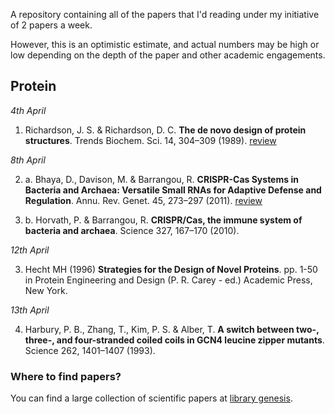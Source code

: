 A repository containing all of the papers that I'd reading under my initiative
of 2 papers a week.

However, this is an optimistic estimate, and actual numbers may be high or low
depending on the depth of the paper and other academic engagements.

## Protein

*4th April*

1. Richardson, J. S. & Richardson, D. C. **The de novo design of protein
   structures**. Trends Biochem. Sci. 14, 304–309 (1989). [review](april-15/04-protein-engineering/review.md)

*8th April*

2. a. Bhaya, D., Davison, M. & Barrangou, R. **CRISPR-Cas Systems in Bacteria and
   Archaea: Versatile Small RNAs for Adaptive Defense and Regulation**. Annu.
   Rev. Genet. 45, 273–297 (2011). [review](april-15/08-crispr-cas/review-a.md)

2. b. Horvath, P. & Barrangou, R. **CRISPR/Cas, the immune system of bacteria and
   archaea**. Science 327, 167–170 (2010).


*12th April*

3. Hecht MH (1996) **Strategies for the Design of Novel Proteins**. pp. 1-50 in
   Protein Engineering and Design (P. R. Carey - ed.) Academic Press, New York.

*13th April*

4. Harbury, P. B., Zhang, T., Kim, P. S. & Alber, T. **A switch between two-,
   three-, and four-stranded coiled coils in GCN4 leucine zipper mutants**.
   Science 262, 1401–1407 (1993).

### Where to find papers?

You can find a large collection of scientific papers at [library
genesis](http://libgen.in/scimag).
